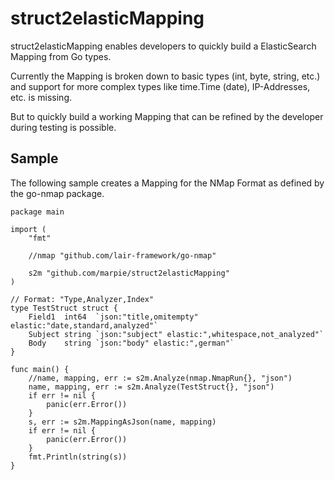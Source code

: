 # struct2elasticMapping

struct2elasticMapping enables developers to quickly build a 
ElasticSearch Mapping from Go types.

Currently the Mapping is broken down to basic types (int, byte, 
string, etc.) and support for more complex types like time.Time 
(date), IP-Addresses, etc. is missing.

But to quickly build a working Mapping that can be refined by the 
developer during testing is possible.

## Sample

The following sample creates a Mapping for the NMap Format as 
defined by the go-nmap package.

	package main

	import (
		"fmt"

		//nmap "github.com/lair-framework/go-nmap"

		s2m "github.com/marpie/struct2elasticMapping"
	)

	// Format: "Type,Analyzer,Index"
	type TestStruct struct {
		Field1  int64  `json:"title,omitempty" elastic:"date,standard,analyzed"`
		Subject string `json:"subject" elastic:",whitespace,not_analyzed"`
		Body    string `json:"body" elastic:",german"`
	}

	func main() {
		//name, mapping, err := s2m.Analyze(nmap.NmapRun{}, "json")
		name, mapping, err := s2m.Analyze(TestStruct{}, "json")
		if err != nil {
			panic(err.Error())
		}
		s, err := s2m.MappingAsJson(name, mapping)
		if err != nil {
			panic(err.Error())
		}
		fmt.Println(string(s))
	}

